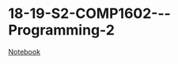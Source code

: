 # 18-19-S2-COMP1602---Programming-2

[Notebook](https://myuwi-my.sharepoint.com/:o:/g/personal/christopher_sahadeo1_my_uwi_edu/EmaBpbSsUtlIrHfATcn_SEYB4egiUAkxsUi8qwlTzCV1XA?e=jNsAkb)